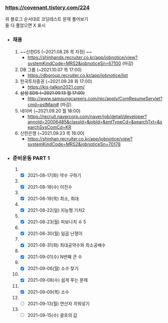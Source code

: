 ### https://covenant.tistory.com/224  

위 블로그 순서대로 코딩테스트 문제 풀어보기  
둘 다 풀었으면 X 표시

- ### 채용
   1. ~~신한DS (~2021.08.26 목 자정)  ~~
      - https://shinhands.recruiter.co.kr/app/jobnotice/view?systemKindCode=MRS2&jobnoticeSn=67100 (마감)
   2. DB 그룹 (~2021.10.07 목 17:00)
      - https://dbgroup.recruiter.co.kr/app/jobnotice/list
   3. 한국투자증권 (~2021.09.28 화 17:00)
      - https://kis-talkon2021.com/
   4. ~~삼성 SDS (~2021.09.13 월 17:00)~~
      - http://www.samsungcareers.com/rec/apply/ComResumeServlet?cmd=pstMain# (마감)
   5. 네이버 (~2021.09.20 월 18:00)
      - https://recruit.navercorp.com/naver/job/detail/developer?annoId=20006485&classId=&jobId=&entTypeCd=&searchTxt=&searchSysComCd=KR
   6. 신한은행 (~2021.09.23 목 18:00)
      - https://shinhan.recruiter.co.kr/app/jobnotice/view?systemKindCode=MRS2&jobnoticeSn=70178
   

- ### 준비운동 PART 1
   1. - [x] 2021-08-17(화) 약수 구하기
   2. - [x] 2021-08-18(수) 이진수          
   3. - [x] 2021-08-19(목) 최소, 최대     
   4. - [x] 2021-08-22(일) 지능형 기차2
   5. - [x] 2021-08-23(월) 피보나치 수 5
   6. - [x] 2021-08-30(월) 일곱 난쟁이
   7. - [x] 2021-08-31(화) 최대공약수와 최소공배수  
   8. - [x] 2021-09-01(수) N번째 큰 수
   9. - [x] 2021-09-06(월) 소수 찾기
   10. - [x] 2021-09-08(수) 쉽게 푸는 문제      
   11. - [x] 2021-09-09(목) 소수
   12. - [ ] 2021-09-13(월) 연산자 끼워넣기
   13. - [ ] 2021-09-15(수) 괄호의 값
